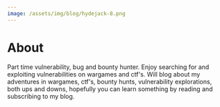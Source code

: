 ```yaml
---
image: /assets/img/blog/hydejack-8.png
---
```


# About
Part time vulnerability, bug and bounty hunter. Enjoy searching for and
exploiting vulnerabilities on wargames and ctf's. Will blog about my
adventures in wargames, ctf's, bounty hunts, vulnerability explorations,
both ups and downs, hopefully you can learn something by reading
and subscribing to my blog.
